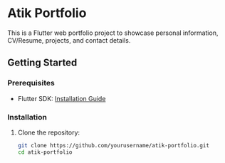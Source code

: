 # Atik Portfolio

This is a Flutter web portfolio project to showcase personal information, CV/Resume, projects, and contact details.

## Getting Started

### Prerequisites

- Flutter SDK: [Installation Guide](https://flutter.dev/docs/get-started/install)

### Installation

1. Clone the repository:
   ```bash
   git clone https://github.com/yourusername/atik-portfolio.git
   cd atik-portfolio

 

